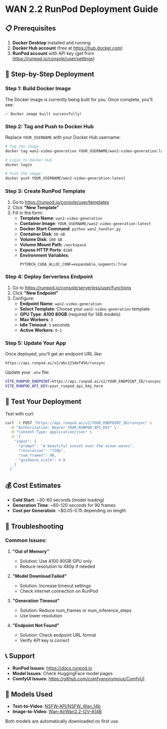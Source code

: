 # WAN 2.2 RunPod Deployment Guide

## 📋 Prerequisites

1. **Docker Desktop** installed and running
2. **Docker Hub account** (free at https://hub.docker.com)
3. **RunPod account** with API key (get from https://runpod.io/console/user/settings)

## 🚀 Step-by-Step Deployment

### Step 1: Build Docker Image

The Docker image is currently being built for you. Once complete, you'll see:

```
✅ Docker image built successfully!
```

### Step 2: Tag and Push to Docker Hub

Replace `YOUR_USERNAME` with your Docker Hub username:

```bash
# Tag the image
docker tag wan2-video-generation YOUR_USERNAME/wan2-video-generation:latest

# Login to Docker Hub
docker login

# Push the image
docker push YOUR_USERNAME/wan2-video-generation:latest
```

### Step 3: Create RunPod Template

1. Go to https://runpod.io/console/user/templates
2. Click **"New Template"**
3. Fill in the form:
   - **Template Name**: `wan2-video-generation`
   - **Container Image**: `YOUR_USERNAME/wan2-video-generation:latest`
   - **Docker Start Command**: `python wan2_handler.py`
   - **Container Disk**: `50 GB`
   - **Volume Disk**: `100 GB` 
   - **Volume Mount Path**: `/workspace`
   - **Expose HTTP Ports**: `8188`
   - **Environment Variables**:
     ```
     PYTORCH_CUDA_ALLOC_CONF=expandable_segments:True
     ```

### Step 4: Deploy Serverless Endpoint

1. Go to https://runpod.io/console/serverless/user/functions
2. Click **"New Endpoint"**
3. Configure:
   - **Endpoint Name**: `wan2-video-generation`
   - **Select Template**: Choose your `wan2-video-generation` template
   - **GPU Type**: **A100 80GB** (required for 14B models)
   - **Max Workers**: `3`
   - **Idle Timeout**: `5` seconds
   - **Active Workers**: `0-1`

### Step 5: Update Your App

Once deployed, you'll get an endpoint URL like:
```
https://api.runpod.ai/v2/abc123def456/runsync
```

Update your `.env` file:
```bash
VITE_RUNPOD_ENDPOINT=https://api.runpod.ai/v2/YOUR_ENDPOINT_ID/runsync
VITE_RUNPOD_API_KEY=your_runpod_api_key_here
```

## 🧪 Test Your Deployment

Test with curl:

```bash
curl -X POST "https://api.runpod.ai/v2/YOUR_ENDPOINT_ID/runsync" \
  -H "Authorization: Bearer YOUR_RUNPOD_API_KEY" \
  -H "Content-Type: application/json" \
  -d '{
    "input": {
      "prompt": "A beautiful sunset over the ocean waves",
      "resolution": "720p",
      "num_frames": 90,
      "guidance_scale": 4.0
    }
  }'
```

## 💰 Cost Estimates

- **Cold Start**: ~30-60 seconds (model loading)
- **Generation Time**: ~60-120 seconds for 90 frames
- **Cost per Generation**: ~$0.05-0.15 depending on length

## 🔧 Troubleshooting

### Common Issues:

1. **"Out of Memory"**
   - Solution: Use A100 80GB GPU only
   - Reduce resolution to 480p if needed

2. **"Model Download Failed"**
   - Solution: Increase timeout settings
   - Check internet connection on RunPod

3. **"Generation Timeout"**
   - Solution: Reduce num_frames or num_inference_steps
   - Use lower resolution

4. **"Endpoint Not Found"**
   - Solution: Check endpoint URL format
   - Verify API key is correct

## 📞 Support

- **RunPod Issues**: https://docs.runpod.io
- **Model Issues**: Check HuggingFace model pages
- **ComfyUI Issues**: https://github.com/comfyanonymous/ComfyUI

## 🎯 Models Used

- **Text-to-Video**: [NSFW-API/NSFW_Wan_14b](https://huggingface.co/NSFW-API/NSFW_Wan_14b)
- **Image-to-Video**: [Wan-AI/Wan2.2-I2V-A14B](https://huggingface.co/Wan-AI/Wan2.2-I2V-A14B)

Both models are automatically downloaded on first use.